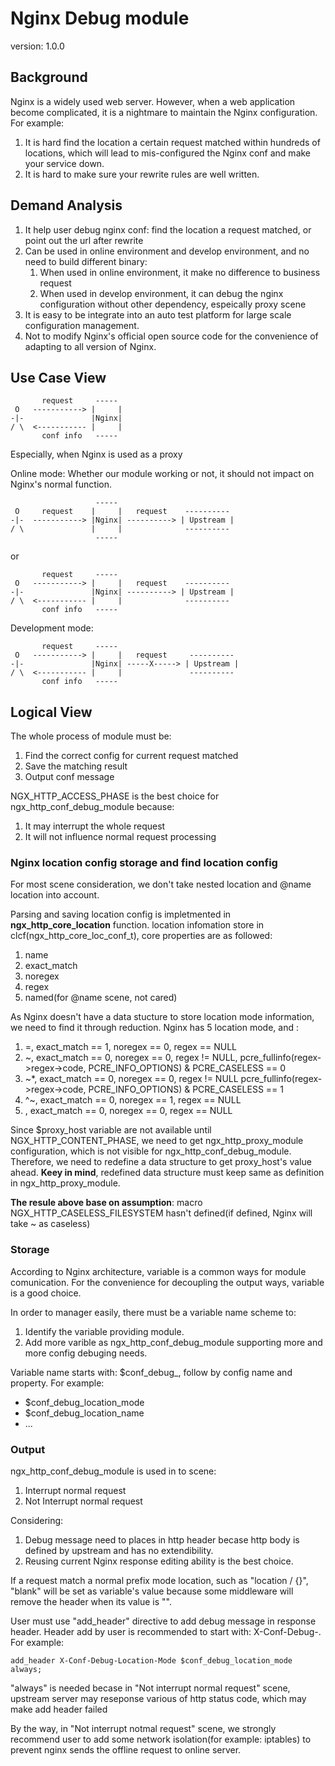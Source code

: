 # Nginx Debug module

version: 1.0.0

## Background

Nginx is a widely used web server. However, when a web application become 
complicated, it is a nightmare to maintain the Nginx configuration. For example:
1. It is hard find the location a certain request matched within hundreds of 
   locations, which will lead to mis-configured the Nginx conf and make your
   service down.
2. It is hard to make sure your rewrite rules are well written.

## Demand Analysis

1. It help user debug nginx conf: find the location a request matched, or point
   out the url after rewrite
2. Can be used in online environment and develop environment, and no need to 
   build different binary:
   1. When used in online environment, it make no difference to business request
   2. When used in develop environment, it can debug the nginx configuration 
      without other dependency, espeically proxy scene
3. It is easy to be integrate into an auto test platform for large scale 
   configuration management.
4. Not to modify Nginx's official open source code for the convenience of adapting
   to all version of Nginx.


## Use Case View

```
       request     -----
 O   -----------> |     |
-|-               |Nginx|
/ \  <----------- |     |
       conf info   -----
```

Especially, when Nginx is used as a proxy

Online mode: Whether our module working or not, it should not impact on Nginx's normal function.

```
                   -----
 O     request    |     |   request    ----------
-|-  -----------> |Nginx| ----------> | Upstream |
/ \               |     |              ----------
                   -----
```
or
```
       request     -----
 O   -----------> |     |   request    ----------
-|-               |Nginx| ----------> | Upstream |
/ \  <----------- |     |              ----------
       conf info   -----
```

Development mode:
```
       request     -----
 O   -----------> |     |   request     ----------
-|-               |Nginx| -----X-----> | Upstream |
/ \  <----------- |     |               ----------
       conf info   -----
```
## Logical View

The whole process of module must be:
1. Find the correct config for current request matched
2. Save the matching result
3. Output conf message

NGX_HTTP_ACCESS_PHASE is the best choice for ngx_http_conf_debug_module
because:
1. It may interrupt the whole request
2. It will not influence normal request processing

### Nginx location config storage and find location config

For most scene consideration, we don't take nested location and @name location
into account.

Parsing and saving location config is impletmented in **ngx_http_core_location**
function.
location infomation store in clcf(ngx_http_core_loc_conf_t), core properties are 
as followed:
1. name
2. exact_match
3. noregex
4. regex
5. named(for @name scene, not cared)

As Nginx doesn't have a data stucture to store location mode information, we need
to find it through reduction. 
Nginx has 5 location mode, and :
1. =, exact_match == 1, noregex == 0, regex == NULL
2. ~, exact_match == 0, noregex == 0, regex != NULL,
   pcre_fullinfo(regex->regex->code, PCRE_INFO_OPTIONS) & PCRE_CASELESS == 0
3. ~*, exact_match == 0, noregex == 0, regex != NULL
   pcre_fullinfo(regex->regex->code, PCRE_INFO_OPTIONS) & PCRE_CASELESS == 1
4. ^~, exact_match == 0, noregex == 1, regex == NULL
5. <none>, exact_match == 0, noregex == 0, regex == NULL

Since $proxy_host variable are not available until NGX_HTTP_CONTENT_PHASE, we
need to get ngx_http_proxy_module configuration, which is not visible for 
ngx_http_conf_debug_module. Therefore, we need to redefine a data structure to
get proxy_host's value ahead.
**Keey in mind**, redefined data structure must keep same as definition in 
ngx_http_proxy_module.  

**The resule above base on assumption**: macro NGX_HTTP_CASELESS_FILESYSTEM hasn't
defined(if defined, Nginx will take ~ as caseless)

### Storage

According to Nginx architecture, variable is a common ways for module
comunication. For the convenience for decoupling the output ways, variable
is a good choice.

In order to manager easily, there must be a variable name scheme to:
1. Identify the variable providing module.
2. Add more varible as ngx_http_conf_debug_module supporting more and more
   config debuging needs.

Variable name starts with: $conf_debug_, follow by config name and property.
For example:
* $conf_debug_location_mode
* $conf_debug_location_name
* ...


### Output

ngx_http_conf_debug_module is used in to scene:
1. Interrupt normal request
2. Not Interrupt normal request

Considering:
1. Debug message need to places in http header becase http body is defined
   by upstream and has no extendibility.
2. Reusing current Nginx response editing ability is the best choice.

If a request match a normal prefix mode location, such as "location / {}",
"blank" will be set as variable's value because some middleware will remove the
header when its value is "".

User must use "add_header" directive to add debug message in response header.
Header add by user is recommended to start with: X-Conf-Debug-.
For example:
```
add_header X-Conf-Debug-Location-Mode $conf_debug_location_mode always;
```

"always" is needed becase in "Not interrupt normal request" scene, upstream 
server may reseponse various of http status code, which may make add header
failed

By the way, in "Not interrupt notmal request" scene, we strongly recommend
user to add some network isolation(for example: iptables) to prevent nginx
sends the offline request to online server.

